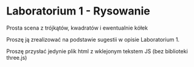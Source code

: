 # Laboratorium 1 - Rysowanie

Prosta scena z trójkątów, kwadratów i ewentualnie kółek

Proszę ją zrealizować na podstawie sugestii w opisie Laboratorium 1.

Proszę przysłać jedynie plik html z wklejonym tekstem JS (bez biblioteki three.js)